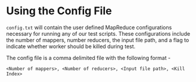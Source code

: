 # Using the Config File

`config.txt` will contain the user defined MapReduce configurations necessary for running any of our test scripts. These configurations include the number of 
mappers, number reducers, the input file path, and a flag to indicate whether worker should be killed during test. 


The config file is a comma delimited file with the following format - 
```
<Number of mappers>, <Number of reducers>, <Input file path>, <Kill Index>
```

